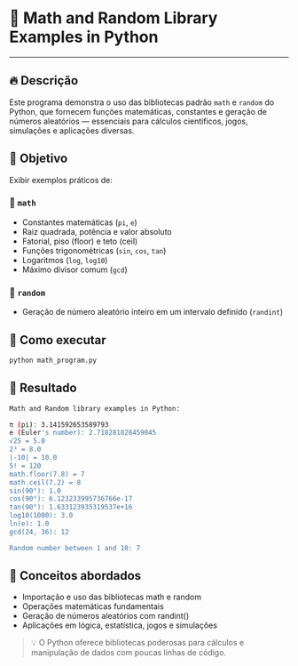 # 🧠 Math and Random Library Examples in Python

---

## 🔥 Descrição

Este programa demonstra o uso das bibliotecas padrão `math` e `random` do Python, que fornecem funções matemáticas, constantes e geração de números aleatórios — essenciais para cálculos científicos, jogos, simulações e aplicações diversas.

## 📌 Objetivo

Exibir exemplos práticos de:

### 🔢 `math`
- Constantes matemáticas (`pi`, `e`)
- Raiz quadrada, potência e valor absoluto
- Fatorial, piso (floor) e teto (ceil)
- Funções trigonométricas (`sin`, `cos`, `tan`)
- Logaritmos (`log`, `log10`)
- Máximo divisor comum (`gcd`)

### 🎲 `random`
- Geração de número aleatório inteiro em um intervalo definido (`randint`)

## 🧪 Como executar

```bash
python math_program.py
```

## 🚀 Resultado

```bash
Math and Random library examples in Python:

π (pi): 3.141592653589793
e (Euler's number): 2.718281828459045
√25 = 5.0
2³ = 8.0
|-10| = 10.0
5! = 120
math.floor(7.8) = 7
math.ceil(7.2) = 8
sin(90°): 1.0
cos(90°): 6.123233995736766e-17
tan(90°): 1.633123935319537e+16
log10(1000): 3.0
ln(e): 1.0
gcd(24, 36): 12

Random number between 1 and 10: 7
```

## 📘 Conceitos abordados
- Importação e uso das bibliotecas math e random
- Operações matemáticas fundamentais
- Geração de números aleatórios com randint()
- Aplicações em lógica, estatística, jogos e simulações

> 💡 O Python oferece bibliotecas poderosas para cálculos e manipulação de dados com poucas linhas de código.